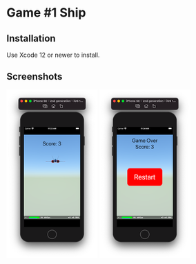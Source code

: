 # Game #1 Ship

## Installation

Use Xcode 12 or newer to install.

## Screenshots

![Screenshot1](https://github.com/denvolkov/Game26112020/blob/main/Game%20MDA%202020/Screenshots/Screenshot01.png)
![Screenshot2](https://github.com/denvolkov/Game26112020/blob/main/Game%20MDA%202020/Screenshots/Screenshot02.png)
